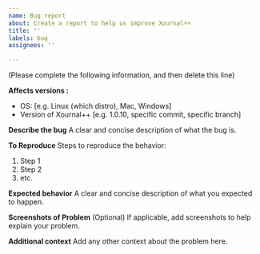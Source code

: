 ```yaml
---
name: Bug report
about: Create a report to help us improve Xournal++
title: ''
labels: bug
assignees: ''

---
```


(Please complete the following information, and then delete this line)

**Affects versions :**
 - OS: [e.g. Linux (which distro), Mac, Windows]
 - Version of Xournal++ [e.g. 1.0.10, specific commit, specific branch]

**Describe the bug**
A clear and concise description of what the bug is.

**To Reproduce**
Steps to reproduce the behavior:
1. Step 1
2. Step 2
3. etc.

**Expected behavior**
A clear and concise description of what you expected to happen.

**Screenshots of Problem**
(Optional) If applicable, add screenshots to help explain your problem.

**Additional context**
Add any other context about the problem here.
